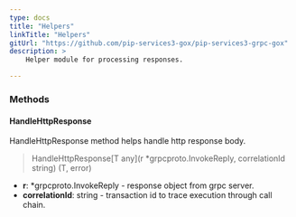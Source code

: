 ```yaml
---
type: docs
title: "Helpers"
linkTitle: "Helpers"
gitUrl: "https://github.com/pip-services3-gox/pip-services3-grpc-gox"
description: > 
    Helper module for processing responses.

---
```



### Methods

#### HandleHttpResponse
HandleHttpResponse method helps handle http response body.

> HandleHttpResponse[T any](r *grpcproto.InvokeReply, correlationId string) (T, error)

- **r**: *grpcproto.InvokeReply - response object from grpc server.
- **correlationId**: string - transaction id to trace execution through call chain.
